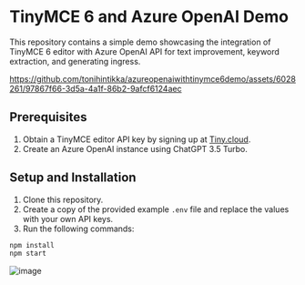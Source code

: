 # TinyMCE 6 and Azure OpenAI Demo

This repository contains a simple demo showcasing the integration of TinyMCE 6 editor with Azure OpenAI API for text improvement, keyword extraction, and generating ingress.


https://github.com/tonihintikka/azureopenaiwithtinymce6demo/assets/6028261/97867f66-3d5a-4a1f-86b2-9afcf6124aec




## Prerequisites

1. Obtain a TinyMCE editor API key by signing up at [Tiny.cloud](https://www.tiny.cloud/my-account/dashboard/#).
2. Create an Azure OpenAI instance using ChatGPT 3.5 Turbo.

## Setup and Installation

1. Clone this repository.
2. Create a copy of the provided example `.env` file and replace the values with your own API keys.
3. Run the following commands:

```bash
npm install
npm start 
```

![image](https://github.com/tonihintikka/azureopenaiwithtinymce6demo/assets/6028261/e5bbe499-2134-4af8-bdc9-a13ad6d398e0)

